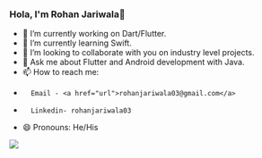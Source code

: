 ### Hola, I'm Rohan Jariwala👋

- 🔭 I’m currently working on Dart/Flutter.
- 🌱 I’m currently learning Swift.
- 👯 I’m looking to collaborate with you on industry level projects.
- 💬 Ask me about Flutter and Android development with Java.
- 📫 How to reach me: 
-       Email - <a href="url">rohanjariwala03@gmail.com</a>
-       Linkedin- rohanjariwala03
- 😄 Pronouns: He/His

<img src="https://github-readme-stats.vercel.app/api?username=rohanjariwala03&&show_icons=true&title_color=ffffff&icon_color=bb2acf&text_color=daf7dc&bg_color=151515"/>
